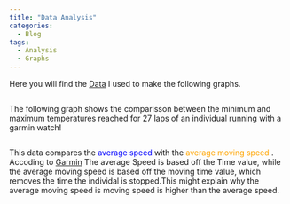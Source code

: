 ```yaml
---
title: "Data Analysis"
categories:
  - Blog
tags:
  - Analysis
  - Graphs
---
```

Here you will find the [Data](https://1drv.ms/x/s!Aly9cvPU2x-Ik0uZsT4dY7kN4xc6?e=UDgwtu) I used to make the following graphs. 

<img src="{{ site.url}}{{ site.baseurl }}/assets/images/bargraph.jpg" alt="">

The following graph shows the comparisson between the minimum and maximum temperatures reached for 27 laps of an individual running with a garmin watch!

<img src="{{ site.url}}{{ site.baseurl }}/assets/images/comparisongraph.jpg" alt="">

This data compares the <span style="color:blue">average speed </span> with the <span style="color:orange">average moving speed </span>.
Accoding to [Garmin](https://www.garmin.com/en-CA/) The average Speed is based off the Time value, while the average moving speed is based off the moving time value, which removes the time the individal is stopped.This might explain why the average moving speed is moving speed is higher than the average speed. 
